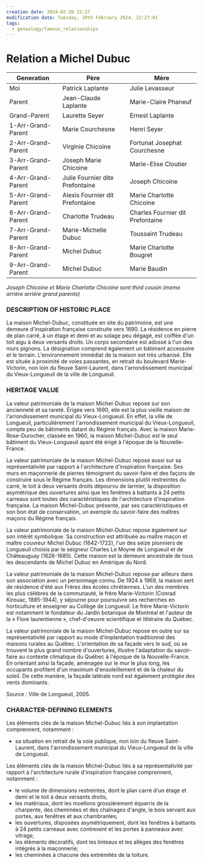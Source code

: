 ```yaml
---
creation date: 2024-02-20 22:27
modification date: Tuesday, 20th February 2024, 22:27:01
tags:
  - genealogy/famous_relationships
---
```

# Relation a Michel Dubuc

| Generation | Père | Mère |
| ---- | ---- | ---- |
| Moi | Patrick Laplante | Julie Levasseur |
| Parent | Jean-Claude Laplante | Marie-Claire Phaneuf |
| Grand-Parent | Laurette Seyer | Ernest Laplante |
| 1-Arr-Grand-Parent | Marie Courchesne | Henri Seyer |
| 2-Arr-Grand-Parent | Virginie Chicoine | Fortunat Josephat Courchesne |
| 3-Arr-Grand-Parent | Joseph Marie Chicoine | Marie-Elise Cloutier |
| 4-Arr-Grand-Parent | Julie Fournier dite Prefontaine | Joseph Chicoine |
| 5-Arr-Grand-Parent | Alexis Fournier dit Prefontaine | Marie Charlotte Chicoine |
| 6-Arr-Grand-Parent | Charlotte Trudeau | Charles Fournier dit Prefontaine |
| 7-Arr-Grand-Parent | Marie-Michelle Dubuc | Toussaint Trudeau |
| 8-Arr-Grand-Parent | Michel Dubuc | Marie Charlotte Bougret |
| 9-Arr-Grand-Parent | Michel Dubuc | Marie Baudin |
*Joseph Chicoine et Marie Charlotte Chicoine sont third cousin (meme arrière arrière grand parents)*
### DESCRIPTION OF HISTORIC PLACE

La maison Michel-Dubuc, constituée en site du patrimoine, est une demeure d'inspiration française construite vers 1690. La résidence en pierre de plan carré, à un étage et demi et au solage peu dégagé, est coiffée d'un toit aigu à deux versants droits. Un corps secondaire est adossé à l'un des murs pignons. La désignation comprend également un bâtiment accessoire et le terrain. L'environnement immédiat de la maison est très urbanisé. Elle est située à proximité de voies passantes, en retrait du boulevard Marie-Victorin, non loin du fleuve Saint-Laurent, dans l'arrondissement municipal du Vieux-Longueuil de la ville de Longueuil.

### HERITAGE VALUE

La valeur patrimoniale de la maison Michel-Dubuc repose sur son ancienneté et sa rareté. Érigée vers 1690, elle est la plus vieille maison de l'arrondissement municipal du Vieux-Longueuil. En effet, la ville de Longueuil, particulièrement l'arrondissement municipal du Vieux-Longueuil, compte peu de bâtiments datant du Régime français. Avec la maison Marie-Rose-Durocher, classée en 1960, la maison Michel-Dubuc est le seul bâtiment du Vieux-Longueuil ayant été érigé à l'époque de la Nouvelle-France. 

La valeur patrimoniale de la maison Michel-Dubuc repose aussi sur sa représentativité par rapport à l'architecture d'inspiration française. Ses murs en maçonnerie de pierres témoignent du savoir-faire et des façons de construire sous le Régime français. Les dimensions plutôt restreintes du carré, le toit à deux versants droits dépourvu de larmier, la disposition asymétrique des ouvertures ainsi que les fenêtres à battants à 24 petits carreaux sont toutes des caractéristiques de l'architecture d'inspiration française. La maison Michel-Dubuc présente, par ses caractéristiques et son bon état de conservation, un exemple du savoir-faire des maîtres maçons du Régime français. 

La valeur patrimoniale de la maison Michel-Dubuc repose également sur son intérêt symbolique. Sa construction est attribuée au maître maçon et maître couvreur Michel Dubuc (1642-1722), l'un des seize pionniers de Longueuil choisis par le seigneur Charles Le Moyne de Longueuil et de Châteauguay (1626-1685). Cette maison est la demeure ancestrale de tous les descendants de Michel Dubuc en Amérique du Nord. 

La valeur patrimoniale de la maison Michel-Dubuc repose par ailleurs dans son association avec un personnage connu. De 1924 à 1969, la maison sert de résidence d'été aux Frères des écoles chrétiennes. L'un des membres les plus célèbres de la communauté, le frère Marie-Victorin (Conrad Kirouac, 1885-1944), y séjourne pour poursuivre ses recherches en horticulture et enseigner au Collège de Longueuil. Le frère Marie-Victorin est notamment le fondateur du Jardin botanique de Montréal et l'auteur de la « Flore laurentienne », chef-d'oeuvre scientifique et littéraire du Québec. 

La valeur patrimoniale de la maison Michel-Dubuc repose en outre sur sa représentativité par rapport au mode d'implantation traditionnel des maisons rurales au Québec. L'orientation de sa façade vers le sud, où se trouvent le plus grand nombre d'ouvertures, illustre l'adaptation du savoir-faire au contexte climatique du Québec à l'époque de la Nouvelle-France. En orientant ainsi la façade, aménagée sur le mur le plus long, les occupants profitent d'un maximum d'ensoleillement et de la chaleur du soleil. De cette manière, la façade latérale nord est également protégée des vents dominants.

Source : Ville de Longueuil, 2005.  

### CHARACTER-DEFINING ELEMENTS

Les éléments clés de la maison Michel-Dubuc liés à son implantation comprennent, notamment :  
- sa situation en retrait de la voie publique, non loin du fleuve Saint-Laurent, dans l'arrondissement municipal du Vieux-Longueuil de la ville de Longueuil.

Les éléments clés de la maison Michel-Dubuc liés à sa représentativité par rapport à l'architecture rurale d'inspiration française comprennent, notamment :  
- le volume de dimensions restreintes, dont le plan carré d'un étage et demi et le toit à deux versants droits;  
- les matériaux, dont les moellons grossièrement équarris de la charpente, des cheminées et des chaînages d'angle, le bois servant aux portes, aux fenêtres et aux chambranles;  
- les ouvertures, disposées asymétriquement, dont les fenêtres à battants à 24 petits carreaux avec contrevent et les portes à panneaux avec vitrage;  
- les éléments décoratifs, dont les linteaux et les allèges des fenêtres intégrés à la maçonnerie;  
- les cheminées à chacune des extrémités de la toiture.

